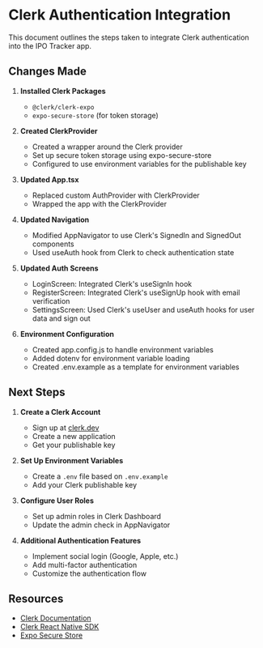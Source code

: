 # Clerk Authentication Integration

This document outlines the steps taken to integrate Clerk authentication into the IPO Tracker app.

## Changes Made

1. **Installed Clerk Packages**
   - `@clerk/clerk-expo`
   - `expo-secure-store` (for token storage)

2. **Created ClerkProvider**
   - Created a wrapper around the Clerk provider
   - Set up secure token storage using expo-secure-store
   - Configured to use environment variables for the publishable key

3. **Updated App.tsx**
   - Replaced custom AuthProvider with ClerkProvider
   - Wrapped the app with the ClerkProvider

4. **Updated Navigation**
   - Modified AppNavigator to use Clerk's SignedIn and SignedOut components
   - Used useAuth hook from Clerk to check authentication state

5. **Updated Auth Screens**
   - LoginScreen: Integrated Clerk's useSignIn hook
   - RegisterScreen: Integrated Clerk's useSignUp hook with email verification
   - SettingsScreen: Used Clerk's useUser and useAuth hooks for user data and sign out

6. **Environment Configuration**
   - Created app.config.js to handle environment variables
   - Added dotenv for environment variable loading
   - Created .env.example as a template for environment variables

## Next Steps

1. **Create a Clerk Account**
   - Sign up at [clerk.dev](https://clerk.dev/)
   - Create a new application
   - Get your publishable key

2. **Set Up Environment Variables**
   - Create a `.env` file based on `.env.example`
   - Add your Clerk publishable key

3. **Configure User Roles**
   - Set up admin roles in Clerk Dashboard
   - Update the admin check in AppNavigator

4. **Additional Authentication Features**
   - Implement social login (Google, Apple, etc.)
   - Add multi-factor authentication
   - Customize the authentication flow

## Resources

- [Clerk Documentation](https://clerk.dev/docs)
- [Clerk React Native SDK](https://clerk.dev/docs/quickstarts/expo)
- [Expo Secure Store](https://docs.expo.dev/versions/latest/sdk/securestore/) 